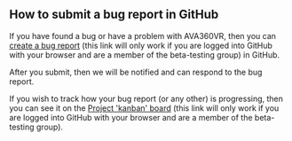 ## How to submit a bug report in GitHub

If you have found a bug or have a problem with AVA360VR, then you can [create a bug report](https://github.com/BigSoftVideo/AVA360VR-beta-testing/issues/new?assignees=ArturKovacs%2C+skandilocks&labels=bug+%3Abug%3A&template=bug_report.md&title=%5BBUG%5D+) (this link will only work if you are logged into GitHub with your browser and are a member of the beta-testing group) in GitHub.

After you submit, then we will be notified and can respond to the bug report.

If you wish to track how your bug report (or any other) is progressing, then you can see it on the [Project 'kanban' board](https://github.com/BigSoftVideo/AVA360VR-beta-testing/projects/1) (this link will only work if you are logged into GitHub with your browser and are a member of the beta-testing group).